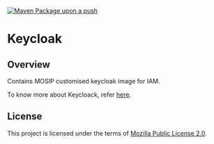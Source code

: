 [![Maven Package upon a push](https://github.com/mosip/keycloak/actions/workflows/push_trigger.yml/badge.svg?branch=release-1.2.0.1)](https://github.com/mosip/keycloak/actions/workflows/push_trigger.yml)

# Keycloak

## Overview
Contains MOSIP customised keycloak image for IAM.  

To know more about Keycloack, refer [here](https://docs.mosip.io/1.2.0/modules/keycloak).

## License
This project is licensed under the terms of [Mozilla Public License 2.0](LICENSE).
